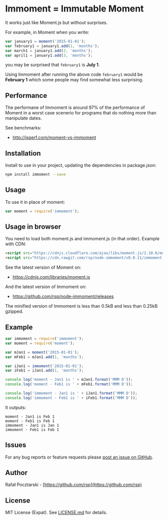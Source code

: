 Immoment = Immutable Moment
===========================

It works just like Moment.js but without surprises.

For example, in Moment when you write:

```js
var january1 = moment('2015-01-01');
var february1 = january1.add(1, 'months');
var march1 = january1.add(2, 'months');
var april1 = january1.add(3, 'months');
```
you may be surprised that `february1` is **July 1**.

Using Immoment after running the above code `february1` would be **February 1**
which some people may find somewhat less surprising.

Performance
-----------

The performane of Immoment is around 97% of the performance of Moment in a worst case scenerio for programs that do nothing more than manipulate dates.

See benchmarks:

* http://jsperf.com/moment-vs-immoment

Installation
------------
Install to use in your project, updating the dependencies in package.json:
```sh
npm install immoment --save
```

Usage
-----
To use it in place of moment:
```js
var moment = require('immoment');
```

Usage in browser
----------------
You need to load both moment.js and immoment.js (in that order).
Example with CDN:

```html
<script src="https://cdnjs.cloudflare.com/ajax/libs/moment.js/2.10.6/moment.min.js"></script>
<script src="https://cdn.rawgit.com/rsp/node-immoment/v0.0.11/immoment.min.js"></script>
```

See the latest version of Moment on:

* https://cdnjs.com/libraries/moment.js

And the latest version of Immoment on:

* https://github.com/rsp/node-immoment/releases

The minified version of Immoment is less than 0.5kB and less than 0.25kB gzipped.

Example
-------

```js
var immoment = require('immoment');
var moment = require('moment');

var mJan1 = moment('2015-01-01');
var mFeb1 = mJan1.add(1, 'months');

var iJan1 = immoment('2015-01-01');
var iFeb1 = iJan1.add(1, 'months');

console.log('moment - Jan1 is ' + mJan1.format('MMM D'));
console.log('moment - Feb1 is ' + mFeb1.format('MMM D'));

console.log('immoment - Jan1 is ' + iJan1.format('MMM D'));
console.log('immoment - Feb1 is ' + iFeb1.format('MMM D'));
```

It outputs:

```
moment - Jan1 is Feb 1
moment - Feb1 is Feb 1
immoment - Jan1 is Jan 1
immoment - Feb1 is Feb 1
```

Issues
------
For any bug reports or feature requests please
[post an issue on GitHub](https://github.com/rsp/node-immoment/issues).

Author
------
Rafał Pocztarski - [https://github.com/rsp](https://github.com/rsp)

License
-------
MIT License (Expat). See [LICENSE.md](LICENSE.md) for details.
